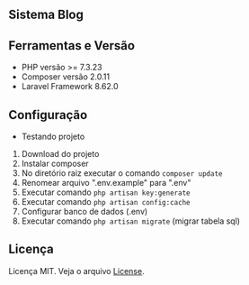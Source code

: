 ## Sistema Blog 


## Ferramentas e Versão

- PHP versão >= 7.3.23 
- Composer versão 2.0.11
- Laravel Framework 8.62.0

## Configuração
- Testando projeto 
1. Download do projeto 
2. Instalar composer
3. No diretório raiz executar o comando ```composer update``` 
4. Renomear arquivo ".env.example" para ".env"
5. Executar comando ```php artisan key:generate```
6. Executar comando ```php artisan config:cache```
7. Configurar banco de dados (.env)
8. Executar comando ```php artisan migrate``` (migrar tabela sql) 

## Licença

Licença MIT. Veja o arquivo [License](https://github.com/tigoCaval/laravel-blog-2021/blob/main/LICENSE).
